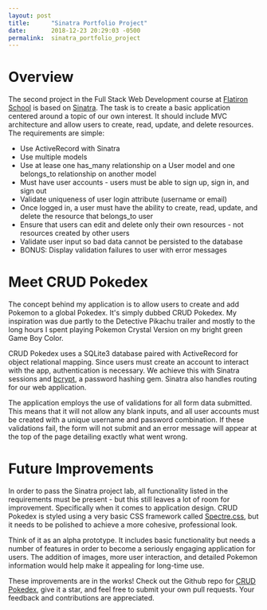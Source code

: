 ```yaml
---
layout: post
title:      "Sinatra Portfolio Project"
date:       2018-12-23 20:29:03 -0500
permalink:  sinatra_portfolio_project
---
```



# Overview

The second project in the Full Stack Web Development course at [Flatiron School](http://www.flatironschool.com) is based on [Sinatra](http://rubygems.org/gems/sinatra/versions/1.4.7). The task is to create a basic application centered around a topic of our own interest. It should include MVC architecture and allow users to create, read, update, and delete resources. The requirements are simple:

* Use ActiveRecord with Sinatra
* Use multiple models
* Use at lease one has_many relationship on a User model and one belongs_to relationship on another model
* Must have user accounts - users must be able to sign up, sign in, and sign out
* Validate uniqueness of user login attribute (username or email)
* Once logged in, a user must have the ability to create, read, update, and delete the resource that belongs_to user
* Ensure that users can edit and delete only their own resources - not resources created by other users
* Validate user input so bad data cannot be persisted to the database
* BONUS: Display validation failures to user with error messages

# Meet CRUD Pokedex
The concept behind my application is to allow users to create and add Pokemon to a global Pokedex. It's simply dubbed CRUD Pokedex. My inspiration was due partly to the Detective Pikachu trailer and mostly to the long hours I spent playing Pokemon Crystal Version on my bright green Game Boy Color.

CRUD Pokedex uses a SQLite3 database paired with ActiveRecord for object relational mapping. Since users must create an account to interact with the app, authentication is necessary. We achieve this with Sinatra sessions and [bcrypt](http://rubygems.org/gems/bcrypt), a password hashing gem. Sinatra also handles routing for our web application.

The application employs the use of validations for all form data submitted. This means that it will not allow any blank inputs, and all user accounts must be created with a unique username and password combination. If these validations fail, the form will not submit and an error message will appear at the top of the page detailing exactly what went wrong.

# Future Improvements
In order to pass the Sinatra project lab, all functionality listed in the requirements must be present - but this still leaves a lot of room for improvement. Specifically when it comes to application design. CRUD Pokedex is styled using a very basic CSS framework called [Spectre.css](http://picturepan2.github.io/spectre/), but it needs to be polished to achieve a more cohesive, professional look.

Think of it as an alpha prototype. It includes basic functionality but needs a number of features in order to become a seriously engaging application for users. The addition of images, more user interaction, and detailed Pokemon information would help make it appealing for long-time use.

These improvements are in the works! Check out the Github repo for [CRUD Pokedex](http://github.com/jax05/crud-pokedex), give it a star, and feel free to submit your own pull requests. Your feedback and contributions are appreciated.
